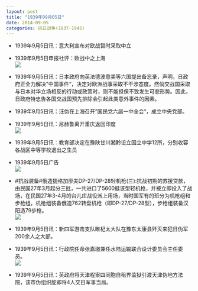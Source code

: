 ```yaml
---
layout: post
title: "1939年09月05日"
date: 2014-09-05
categories: 抗日战争(1937-1945)
---
```


<meta name="referrer" content="no-referrer" />

- 1939年9月5日讯：意大利宣布对欧战暂时采取中立 

- 1939年9月5日申报社评：欧战中之上海 <br/><img src="https://ww4.sinaimg.cn/large/aca367d8jw1ek1wxmk9kcj20kv0yjnf6.jpg" />

- 1939年9月5日讯：日本政府向英法德波意美等六国提出备忘录，声明，日政府正全力解决”中国事件“，决定对欧洲战事采取不干涉态度。然倘交战国采取与日本对华立场相反的行动或政策时，则不能担保不致发生可悲形势。因此，日政府特忠告各国交战国预先排除会引起此类意外事件的因素。 

- 1939年9月5日讯：汪伪在上海召开”国民党六届一中全会“，成立中央党部。 

- 1939年9月5日讯：尼赫鲁离开重庆返回印度 <br/><img src="https://ww2.sinaimg.cn/large/aca367d8jw1ek1m8l5lxaj206x09n74p.jpg" />

- 1939年9月5日讯：教育部决定在豫陕甘川湘黔设立国立中学12所，分别收容各战区中等学校退出之生员 

- 1939年9月5日广告 <br/><img src="https://ww2.sinaimg.cn/large/aca367d8jw1ek1flq1zn2j20ki0hiwls.jpg" />

- #抗战装备#俄造捷格加廖夫DP-27/DP-28轻机枪(三):抗战初期的苏援贷款，由民国27年3月起分三批，一共进口了5600挺该型轻机枪，并被立即投入了战场，在民国27年3-4月的台儿庄战役派上用场，当时国军有的班分为机枪组和步枪组，机枪组装备俄造762转盘机枪（即DP-27/DP-28型），步枪组装备汉阳造79步枪。 <br/><img src="https://ww3.sinaimg.cn/large/aca367d8jw1ek1dakg0n7j20hs18mn7q.jpg" />

- 1939年9月5日讯：新四军游击支队睢杞太大队在豫东太康县歼灭来犯日伪军200余人之大部。 

- 1939年9月5日讯：行政院任命张嘉璈兼任水陆运输联合设计委员会主任委员。 <br/><img src="https://ww1.sinaimg.cn/large/aca367d8jw1ek1am07u22j204w06y0sx.jpg" />

- 1939年9月5日讯：英政府将天津程案四同胞自租界监狱引渡天津伪地方法院，该市伪组织旋即将4人交日军事当局。 

